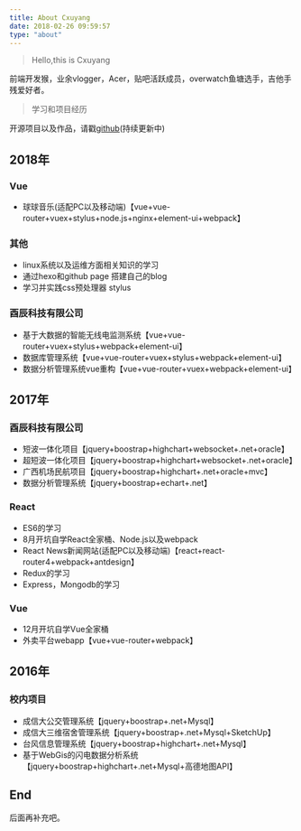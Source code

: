 ```yaml
---
title: About Cxuyang
date: 2018-02-26 09:59:57
type: "about"
---
```

>Hello,this is Cxuyang 

前端开发猴，业余vlogger，Acer，贴吧活跃成员，overwatch鱼塘选手，吉他手残爱好者。

>学习和项目经历

开源项目以及作品，请戳[github](https://github.com/Cxuyang)(持续更新中)
## 2018年
### Vue

* 球球音乐(适配PC以及移动端)【vue+vue-router+vuex+stylus+node.js+nginx+element-ui+webpack】

### 其他

* linux系统以及运维方面相关知识的学习
* 通过hexo和github page 搭建自己的blog
* 学习并实践css预处理器 stylus 

### 酉辰科技有限公司

* 基于大数据的智能无线电监测系统【vue+vue-router+vuex+stylus+webpack+element-ui】
* 数据库管理系统【vue+vue-router+vuex+stylus+webpack+element-ui】
* 数据分析管理系统vue重构【vue+vue-router+vuex+webpack+element-ui】

## 2017年

### 酉辰科技有限公司
* 短波一体化项目【jquery+boostrap+highchart+websocket+.net+oracle】
* 超短波一体化项目【jquery+boostrap+highchart+websocket+.net+oracle】
* 广西机场民航项目【jquery+boostrap+highchart+.net+oracle+mvc】
* 数据分析管理系统【jquery+boostrap+echart+.net】

### React
* ES6的学习
* 8月开坑自学React全家桶、Node.js以及webpack
* React News新闻网站(适配PC以及移动端)【react+react-router4+webpack+antdesign】
* Redux的学习
* Express，Mongodb的学习

### Vue
* 12月开坑自学Vue全家桶
* 外卖平台webapp【vue+vue-router+webpack】

## 2016年
### 校内项目
* 成信大公交管理系统【jquery+boostrap+.net+Mysql】
* 成信大三维宿舍管理系统【jquery+boostrap+.net+Mysql+SketchUp】
* 台风信息管理系统【jquery+boostrap+highchart+.net+Mysql】
* 基于WebGis的闪电数据分析系统【jquery+boostrap+highchart+.net+Mysql+高德地图API】

## End
后面再补充吧。
